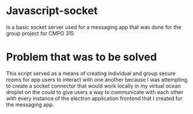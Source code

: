 # Javascript-socket
Is a basic socket server used for a messaging app that was done for the group project for CMPG 315 
# Problem that was to be solved 
This script served as a means of creating individual and group secure rooms for app users to interact with one another because I was attempting to create a socket connector that would work locally in my virtual ocean droplet on the could to give users a way to communicate with each other with every instance of the electron application frontend that I created for the messaging app.